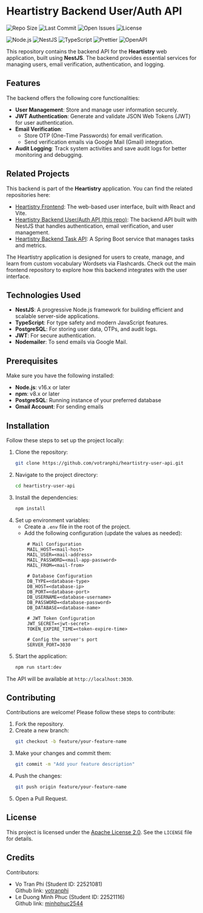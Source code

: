 # Heartistry Backend User/Auth API

![Repo Size](https://img.shields.io/github/repo-size/votranphi/heartistry-user-api)
![Last Commit](https://img.shields.io/github/last-commit/votranphi/heartistry-user-api)
![Open Issues](https://img.shields.io/github/issues/votranphi/heartistry-user-api)
![License](https://img.shields.io/github/license/votranphi/heartistry-user-api)

![Node.js](https://img.shields.io/badge/Node.js-20.x-green)
![NestJS](https://img.shields.io/badge/NestJS-10.x-red)
![TypeScript](https://img.shields.io/badge/TypeScript-5.7.2-blue)
![Prettier](https://img.shields.io/badge/Code%20Style-Prettier-ff69b4)
![OpenAPI](https://img.shields.io/badge/OpenAPI-Enabled-blue)

This repository contains the backend API for the **Heartistry** web application, built using **NestJS**. The backend provides essential services for managing users, email verification, authentication, and logging.

## Features

The backend offers the following core functionalities:

- **User Management**: Store and manage user information securely.
- **JWT Authentication**: Generate and validate JSON Web Tokens (JWT) for user authentication.
- **Email Verification**:
  - Store OTP (One-Time Passwords) for email verification.
  - Send verification emails via Google Mail (Gmail) integration.
- **Audit Logging**: Track system activities and save audit logs for better monitoring and debugging.

## Related Projects

This backend is part of the **Heartistry** application. You can find the related repositories here:

- [Heartistry Frontend](https://github.com/votranphi/heartistry): The web-based user interface, built with React and Vite.
- [Heartistry Backend User/Auth API (this repo)](https://github.com/votranphi/heartistry-user-api): The backend API built with NestJS that handles authentication, email verification, and user management.
- [Heartistry Backend Task API](https://github.com/votranphi/heartistry-task-api): A Spring Boot service that manages tasks and metrics.

The Heartistry application is designed for users to create, manage, and learn from custom vocabulary Wordsets via Flashcards. Check out the main frontend repository to explore how this backend integrates with the user interface.

## Technologies Used

- **NestJS**: A progressive Node.js framework for building efficient and scalable server-side applications.
- **TypeScript**: For type safety and modern JavaScript features.
- **PostgreSQL**: For storing user data, OTPs, and audit logs.
- **JWT**: For secure authentication.
- **Nodemailer**: To send emails via Google Mail.

## Prerequisites

Make sure you have the following installed:

- **Node.js**: v16.x or later
- **npm**: v8.x or later
- **PostgreSQL**: Running instance of your preferred database
- **Gmail Account**: For sending emails

## Installation

Follow these steps to set up the project locally:

1. Clone the repository:
   ```bash
   git clone https://github.com/votranphi/heartistry-user-api.git
   ```
2. Navigate to the project directory:
   ```bash
   cd heartistry-user-api
   ```
3. Install the dependencies:
   ```bash
   npm install
   ```
4. Set up environment variables:
   - Create a `.env` file in the root of the project.
   - Add the following configuration (update the values as needed):
     ```env
      # Mail Configuration
      MAIL_HOST=<mail-host>
      MAIL_USER=<mail-address>
      MAIL_PASSWORD=<mail-app-password>
      MAIL_FROM=<mail-from>

      # Database Configuration
      DB_TYPE=<database-type>
      DB_HOST=<database-ip>
      DB_PORT=<database-port>
      DB_USERNAME=<database-username>
      DB_PASSWORD=<database-password>
      DB_DATABASE=<database-name>

      # JWT Token Configuration
      JWT_SECRET=<jwt-secret>
      TOKEN_EXPIRE_TIME=<token-expire-time>

      # Config the server's port
      SERVER_PORT=3030
     ```
5. Start the application:
   ```bash
   npm run start:dev
   ```

The API will be available at `http://localhost:3030`.

## Contributing

Contributions are welcome! Please follow these steps to contribute:

1. Fork the repository.
2. Create a new branch:
   ```bash
   git checkout -b feature/your-feature-name
   ```
3. Make your changes and commit them:
   ```bash
   git commit -m "Add your feature description"
   ```
4. Push the changes:
   ```bash
   git push origin feature/your-feature-name
   ```
5. Open a Pull Request.

## License

This project is licensed under the [Apache License 2.0](LICENSE). See the `LICENSE` file for details.

## Credits
Contributors:
- Vo Tran Phi (Student ID: 22521081)  
Github link: [votranphi](https://github.com/votranphi) 
- Le Duong Minh Phuc (Student ID: 22521116)  
Github link: [minhphuc2544](https://github.com/minhphuc2544)